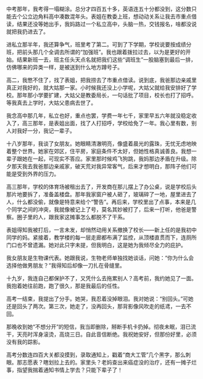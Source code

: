 中考那年，我考得一塌糊涂。总分才四百五十多，英语连五十分都没到，这分数只能去个公立边角料高中凑数混年头。表姐在教委上班，想动动关系让我去市重点借读，结果还没等她出手，我妈路过一个私立高中，头脑一热，交钱报名，啥都没说就把我扔进去了。

进私立那半年，我还算争气，班里考了第二。可到了下学期，学校说要按成绩分班，把前头那几个全调去所谓的“加强班”。我也跟着拨拉过去，以为是更好的开始。结果新班一去，班主任头天点名就把我们这些“调班生”一股脑塞到最后一排，仿佛哪来的异类一样，是被送到什么地方蹲号子。

高二，我憋不住了，找了表姐，把我捞去了市重点借读。说到底，我爸那边亲戚里真正对我好的，就大姑那一家。小时候我还没上小学呢，大姑父就给我安排好了学校。那年那小学要扩建，大姑父是教委局长，一句话批了项目，校长也打了招呼。等我真去上学时，大姑父患病去世了。

我念高中那几年，私立也好，重点也罢，学费一年七千，家里早五六年就没稳定收入了，高三那年，是表姐出面，找了人打招呼，学校给免了一年。我心里有数，别人对我好一分，我记一辈子。

十八岁那年，我谈了女朋友。她眼睛清澈明亮，像盛着晨光的露珠，无忧无虑地映着整个世界。她家在郊区，住平房，家庭条件不太好，但她性格真诚善良。我想一辈子跟她在一起，可现实不答应。家里那时候鸡飞狗跳，我妈那边矛盾在升级。除夕那天我去我爸那边亲戚家，破天荒对我异常客气，后来才想明白，那阵子他们可能是受到外界的压力。

高三那年，学校的体育场被租出去了，开发商在那儿摆上了办公桌，说是学校后头那片地要拆了，准备盖楼盘。那年我家窗户被人砸了，玻璃碎了一地，屋里进去了人，什么都没偷，就像是特意来给个“警告”。再后来，学校里出了点事，本来是几个同学之间的冲突，我就像被记上了号，莫名其妙被打了，后来一打听，他爸是警察。圈子里的人，跟我家这摊事怎么都脱不了干系。

表姐得知我被打后，一言未发，却悄然动用关系撤换了校长——新上任的是我初中同学的妈。紧接着，教学楼的每一层走廊都布满了监控，从顶楼直贯而下，连厕所门口也不曾遗漏。她对此只字未提，但我明白，这是她为我倾尽全力的庇护。

我女朋友是生物课代表。她跟我说，生物老师单独找她谈话，问她：“你为什么会选择他做男朋友？”我得知后却像一刀扎在骨缝里。

十九岁，我连自己都保护不了，又凭什么去拖累别人？高考前，我约她见了一面。我抱着她往前跑，跑了很久，那是我最后的任性。

高考一结束，我提出了分手。她哭，我忍着没掉眼泪。我对她说：“别回头。”可她还是回头了两次。第三次，她走了，没再回头，那背影像风吹走的纸鸢，一去不回。

那晚收到她“不想分开”的短信，我当即删除，掰断手机卡扔掉。彻夜未眠，泪已流干，天亮时浑身滚烫，高烧三日。自此音信断绝。我祝她安好，但那份好里，必须没有我的踪影。

高考分数连四百大关都没摸到，录取通知上，戳着“商大工管”几个黑字，那么刺眼。那志愿表？瞎划拉上去的。家里头？老妈查出来癌症没的治疗，还有一摊子烂事，指望我揣着通知书情上学去？只能下辈子了！